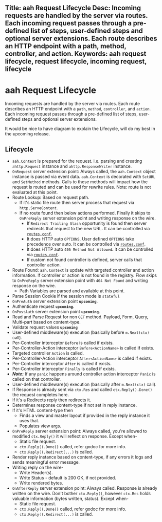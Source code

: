 Title: aah Request Lifecycle
Desc: Incoming requests are handled by the server via routes. Each incoming request passes through a pre-defined list of steps, user-defined steps and optional server extensions. Each route describes an HTTP endpoint with a path, method, controller, and action.
Keywords: aah request lifecycle, request lifecycle, incoming request, lifecycle
---
# aah Request Lifecycle

Incoming requests are handled by the server via routes. Each route describes an HTTP endpoint with a `path`, `method`, `controller`, and `action`. Each incoming request passes through a pre-defined list of steps, user-defined steps and optional server extensions.

It would be nice to have diagram to explain the Lifecycle, will do my best in the upcoming release.

## Lifecycle

  * `aah.Context` is prepared for the request. i.e. parsing and creating `ahttp.Request` instance and `ahttp.ResponseWriter` instance.
  * `OnRequest` server extension point: Always called, the `aah.Context` object instance is passed via event data. `aah.Context` is decorated with `SetURL` and `SetMethod` methods. Calls to these methods will impact how the request is routed and can be used for rewrite rules. Note: route is not evaluated at this point.
  * Route Lookup: Based on request path.
    * If it's static file route then server process that request via `http.ServeContent`.
    * If no route found then below actions performed. Finally it skips to `OnPreReply` server extension point and writing response on the wire.
      * If `Redirect Trailing Slash` opportunity is found then server redirects that request to the new URL. It can be controlled via [`routes.conf`](routes-config.html).
      * It does HTTP auto `OPTIONS`, User defined `OPTIONS` take precedence over auto. It can be controlled via [`routes.conf`](routes-config.html).
      * It does HTTP auto `405 Method Not Allowed`. It can be controlled via [`routes.conf`](routes-config.html).
      * If custom not found controller is defined, server calls that controller action.
  * Route Found: `aah.Context` is update with targeted controller and action information. If controller or action is not found in the registry. Flow skips to `OnPreReply` server extension point with `404 Not Found` and writing response on the wire.
    * Path Variables are parsed and available at this point.
  * Parse Session Cookie if the session mode is `stateful`
  * `OnPreAuth` server extension point **`upcoming`**.
  * Authenticate request **`upcoming`**.
  * `OnPostAuth` server extension point **`upcoming`**.
  * Read and Parse Request for non `GET` method. Payload, Form, Query, Multi-part based on content-type.
  * Validate request values **`upcoming`**
  * User-defined middleware(s) execution (basically before `m.Next(ctx)` call).
  * Per-Controller interceptor `Before` is called if exists.
  * Per-Controller-Action interceptor `Before<ActionName>` is called if exists.
  * Targeted controller `Action` is called.
  * Per-Controller-Action interceptor `After<ActionName>` is called if exists.
  * Per-Controller interceptor `After` is called if exists.
  * Per-Controller interceptor `Finally` is called if exists.
  * ***Note:*** If any `panic` happens around controller action interceptor `Panic` is called on that controller.
  * User-defined middleware(s) execution (basically after `m.Next(ctx)` call).
  * If Response is already sent via `ctx.Res` and called `ctx.Reply().Done()` the request completes here.
  * If it's a Redirects reply then redirects it.
  * Determines response content-type if not set in reply instance.
  * If it's HTML content-type then
    * Finds a view and master layout if provided in the reply instance it uses that.
    * Populates view args.
  * `OnPreReply` server extension point: Always called, you're allowed to modified `ctx.Reply()` it will reflect on response. Except when-
    * Static file request.
    * `ctx.Reply().Done()` called, refer godoc for more info.
    * `ctx.Reply().Redirect(...)` is called.
  * Render reply instance based on content-type, if any errors it logs and sends meaningful error message.
  * Writing reply on the wire-
    * Write Header(s).
    * Write Status - default is 200 OK, if not provided.
    * Write rendered bytes.
  * `OnAfterReply` server extension point: Always called. Response is already written on the wire. Don't bother `ctx.Reply()`, however `ctx.Res` holds valuable information (bytes written, status). Except when-
    * Static file request.
    * `ctx.Reply().Done()` called, refer godoc for more info.
    * `ctx.Reply().Redirect(...)` is called.
